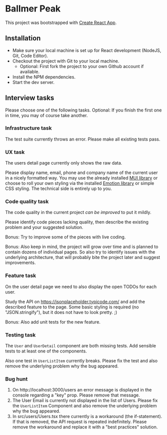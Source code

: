 # Ballmer Peak

This project was bootstrapped with [Create React App](https://github.com/facebook/create-react-app).

## Installation 

* Make sure your local machine is set up for React development (NodeJS, Git, Code Editor). 
* Checkout the project with Git to your local machine. 
  * Optional: First fork the project to your own Github account if available.
* Install the NPM dependencies.
* Start the dev server.

## Interview tasks

Please choose one of the following tasks. 
Optional: If you finish the first one in time, you may of course take another. 

### Infrastructure task

The test suite currently throws an error. 
Please make all existing tests pass.

### UX task 

The users detail page currently only shows the raw data. 

Please display name, email, phone and company name of the current user in a nicely formatted way.
You may use the already installed [MUI library](https://mui.com/) or choose to roll your own styling via the installed [Emotion library](https://emotion.sh/) or simple CSS styling. The technical side is entirely up to you. 

### Code quality task

The code quality in the current project *can be improved* to put it mildly. 

Please identify code pieces lacking quality, then describe the existing problem and your suggested solution. 

Bonus: Try to improve some of the pieces with live coding. 

Bonus: Also keep in mind, the project will grow over time and is planned to contain dozens of individual pages. 
So also try to identify issues with the underlying architecture, that will probably bite the project later and suggest improvements. 

### Feature task

On the user detail page we need to also display the open TODOs for each user. 

Study the API on https://jsonplaceholder.typicode.com/ and add the described feature to the page. 
Some basic styling is required (no "JSON.stringify"), but it does not have to look pretty. ;)

Bonus: Also add unit tests for the new feature. 

### Testing task

The `User` and `UserDetail` component are both missing tests. Add sensible tests to at least one of the components. 

Also one test in `UserListItem` currently breaks. Please fix the test and also remove the underlying problem why the bug appeared. 


### Bug hunt

1. On http://localhost:3000/users an error message is displayed in the console regarding a "key" prop. Please remove that message.
2. The User Email is currently not displayed in the list of Users. Please fix the `UserListItem` Component and also remove the underlying problem why the bug appeared. 
3. In src/users/Users.tsx there currently is a workaround (the if-statement). If that is removed, the API request is repeated indefinitely. Please remove the workaround and replace it with a "best practices" solution. 